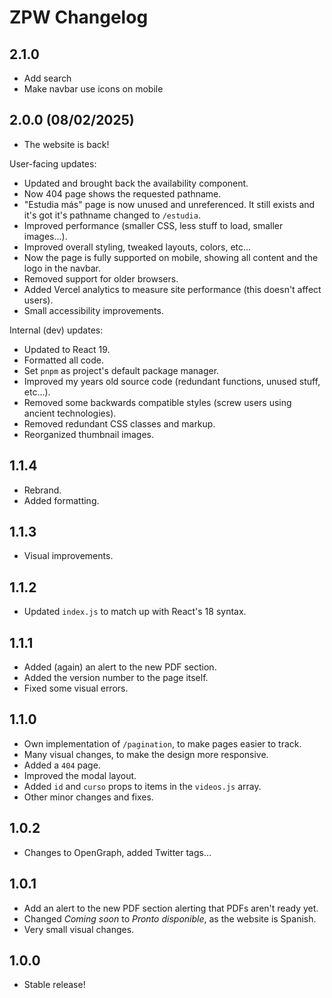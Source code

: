 # ZPW Changelog

## 2.1.0

- Add search
- Make navbar use icons on mobile

## 2.0.0 (08/02/2025)

- The website is back!

User-facing updates:

- Updated and brought back the availability component.
- Now 404 page shows the requested pathname.
- "Estudia más" page is now unused and unreferenced. It still exists and it's got it's pathname changed to `/estudia`.
- Improved performance (smaller CSS, less stuff to load, smaller images...).
- Improved overall styling, tweaked layouts, colors, etc...
- Now the page is fully supported on mobile, showing all content and the logo in the navbar.
- Removed support for older browsers.
- Added Vercel analytics to measure site performance (this doesn't affect users).
- Small accessibility improvements.

Internal (dev) updates:

- Updated to React 19.
- Formatted all code.
- Set `pnpm` as project's default package manager.
- Improved my years old source code (redundant functions, unused stuff, etc...).
- Removed some backwards compatible styles (screw users using ancient technologies).
- Removed redundant CSS classes and markup.
- Reorganized thumbnail images.

## 1.1.4

- Rebrand.
- Added formatting.

## 1.1.3

- Visual improvements.

## 1.1.2

- Updated `index.js` to match up with React's 18 syntax.

## 1.1.1

- Added (again) an alert to the new PDF section.
- Added the version number to the page itself.
- Fixed some visual errors.

## 1.1.0

- Own implementation of `/pagination`, to make pages easier to track.
- Many visual changes, to make the design more responsive.
- Added a `404` page.
- Improved the modal layout.
- Added `id` and `curso` props to items in the `videos.js` array.
- Other minor changes and fixes.

## 1.0.2

- Changes to OpenGraph, added Twitter tags...

## 1.0.1

- Add an alert to the new PDF section alerting that PDFs aren't ready yet.
- Changed *Coming soon* to *Pronto disponible*, as the website is Spanish.
- Very small visual changes.

## 1.0.0

- Stable release!
